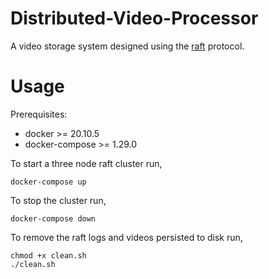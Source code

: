 # Distributed-Video-Processor
A video storage system designed using the [raft](https://raft.github.io/) protocol.

# Usage
Prerequisites:
- docker >= 20.10.5
- docker-compose >= 1.29.0

To start a three node raft cluster run,
```
docker-compose up
```
To stop the cluster run,
```
docker-compose down
```
To remove the raft logs and videos persisted to disk run,
```
chmod +x clean.sh
./clean.sh
```
